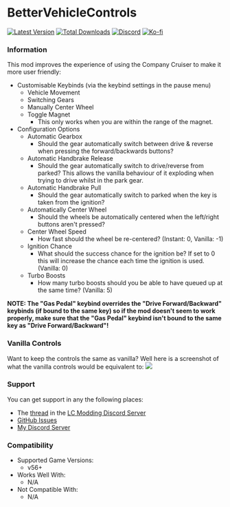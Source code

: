 # BetterVehicleControls

[![Latest Version](https://img.shields.io/thunderstore/v/Dev1A3/BetterVehicleControls?style=for-the-badge&logo=thunderstore&logoColor=white)](https://thunderstore.io/c/lethal-company/p/Dev1A3/BetterVehicleControls)
[![Total Downloads](https://img.shields.io/thunderstore/dt/Dev1A3/BetterVehicleControls?style=for-the-badge&logo=thunderstore&logoColor=white)](https://thunderstore.io/c/lethal-company/p/Dev1A3/BetterVehicleControls)
[![Discord](https://img.shields.io/discord/646323142737788928?style=for-the-badge&logo=discord&logoColor=white&label=Discord)](https://discord.gg/DZD2apDnMM)
[![Ko-fi](https://img.shields.io/badge/Donate-F16061.svg?style=for-the-badge&logo=ko-fi&logoColor=white&label=Ko-fi)](https://ko-fi.com/K3K8SOM8U)

### Information

This mod improves the experience of using the Company Cruiser to make it more user friendly:

- Customisable Keybinds (via the keybind settings in the pause menu)
  - Vehicle Movement
  - Switching Gears
  - Manually Center Wheel
  - Toggle Magnet
    - This only works when you are within the range of the magnet.
- Configuration Options
  - Automatic Gearbox
    - Should the gear automatically switch between drive & reverse when pressing the forward/backwards buttons?
  - Automatic Handbrake Release
    - Should the gear automatically switch to drive/reverse from parked? This allows the vanilla behaviour of it exploding when trying to drive whilst in the park gear.
  - Automatic Handbrake Pull
    - Should the gear automatically switch to parked when the key is taken from the ignition?
  - Automatically Center Wheel
    - Should the wheels be automatically centered when the left/right buttons aren't pressed?
  - Center Wheel Speed
    - How fast should the wheel be re-centered? (Instant: 0, Vanilla: -1)
  - Ignition Chance
    - What should the success chance for the ignition be? If set to 0 this will increase the chance each time the ignition is used. (Vanilla: 0)
  - Turbo Boosts
    - How many turbo boosts should you be able to have queued up at the same time? (Vanilla: 5)

**NOTE: The "Gas Pedal" keybind overrides the "Drive Forward/Backward" keybinds (if bound to the same key) so if the mod doesn't seem to work properly, make sure that the "Gas Pedal" keybind isn't bound to the same key as "Drive Forward/Backward"!**

### Vanilla Controls

Want to keep the controls the same as vanilla? Well here is a screenshot of what the vanilla controls would be equivalent to:
![](https://i.gyazo.com/0962779de88f44dbe72515c683c276d7.png)

### Support

You can get support in any the following places:

- The [thread](https://discord.com/channels/1168655651455639582/1256643307921084437) in the [LC Modding Discord Server](https://discord.gg/lcmod)
- [GitHub Issues](https://github.com/1A3Dev/LC-BetterVehicleControls/issues)
- [My Discord Server](https://discord.gg/DZD2apDnMM)

### Compatibility

- Supported Game Versions:
  - v56+
- Works Well With:
  - N/A
- Not Compatible With:
  - N/A
